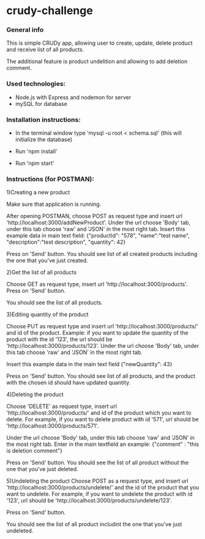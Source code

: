 # crudy-challenge

### General info
This is simple CRUDy app, allowing user to create, update, delete product and receive list of all products.

The additional feature is product undelition and allowing to add deletion comment.


### Used technologies:
- Node.js with Express and nodemon for server
- mySQL for database

### Installation instructions:
- In the terminal window type 'mysql -u root  < schema.sql'
(this will initialize the database)

- Run 'npm install'

- Run 'npm start'


### Instructions (for POSTMAN):
1)Creating a new product

Make sure that application is running.

After opening POSTMAN, choose POST as request type and insert url 'http://localhost:3000/addNewProduct'.
Under the url choose 'Body' tab, under this tab choose 'raw' and 'JSON' in the most right tab.
Insert this example data in main text field:
{"productId": "578",
"name":"test name",
"description":"test description",
"quantity": 42}

Press on 'Send' button.
You should see list of all created products including the one that you've just created.

2)Get the list of all products

Choose GET as request type, insert url 'http://localhost:3000/products'.
Press on 'Send' button.

You should see the list of all products.

3)Editing quantity of the product

Choose PUT as request type and insert url 'http://localhost:3000/products/' and id of the product.
Example: if you want to update the quantity of the product with the id '123', the url should be 'http://localhost:3000/products/123'.
Under the url choose 'Body' tab, under this tab choose 'raw' and 'JSON' in the most right tab.

Insert this example data in the main text field
{"newQuantity": 43}

Press on 'Send' button.
You should see list of all products, and the product with the chosen id should have updated quantity.

4)Deleting the product

Choose 'DELETE' as request type, insert url 'http://localhost:3000/products/' and id of the product which you want to delete.
For example, if you want to delete product with id '571', url should be 'http://localhost:3000/products/571'.

Under the url choose 'Body' tab, under this tab choose 'raw' and 'JSON' in the most right tab.
Enter in the main textfield an example:
{"comment" : "this is deletion comment"}

Press on 'Send' button.
You should see the list of all product without the one that you've just deleted.

5)Undeleting the product
Choose POST as a request type, and insert url 'http://localhost:3000/products/undelete/' and the id of the product that you want to undelete.
For example, if you want to undelete the product with id '123', url should be 'http://localhost:3000/products/undelete/123'.

Press on 'Send' button.

You should see the list of all product includint the one that you've just undeleted.



